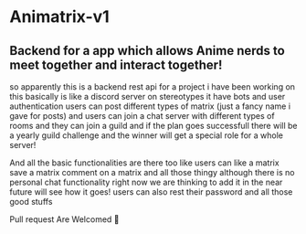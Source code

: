 # Animatrix-v1
## Backend for a app which allows Anime nerds to meet together and interact together!
so apparently this is a backend rest api for a project i have been working on this basically is like a discord server on stereotypes
it have bots and user authentication users can post different types of matrix (just a fancy name i gave for posts) and users can
join a chat server with different types of rooms and they can join a guild and if the plan goes successfull there will be a yearly guild challenge
and the winner will get a special role for a whole server!

And all the basic functionalities are there too like users can like a matrix save a matrix comment on a matrix and all those thingy although there is no
personal chat functionality right now we are thinking to add it in the near future will see how it goes! users can also rest their password and all those good stuffs

Pull request Are Welcomed 🌃
